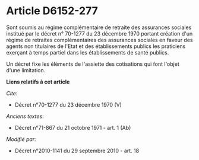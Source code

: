 # Article D6152-277

Sont soumis au régime complémentaire de retraite des assurances sociales institué par le décret n° 70-1277 du 23 décembre
1970 portant création d'un régime de retraites complémentaires des assurances sociales en faveur des agents non titulaires de
l'Etat et des établissements publics les praticiens exerçant à temps partiel dans les établissements de santé publics.

Un décret fixe les éléments de l'assiette des cotisations qui font l'objet d'une limitation.

**Liens relatifs à cet article**

_Cite_:

  - Décret n°70-1277 du 23 décembre 1970 (V)

_Anciens textes_:

  - Décret n°71-867 du 21 octobre 1971 - art. 1 (Ab)

_Modifié par_:

  - Décret n°2010-1141 du 29 septembre 2010 - art. 18
